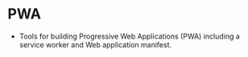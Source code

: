 # PWA
- Tools for building Progressive Web Applications (PWA) including a service worker and Web application manifest.